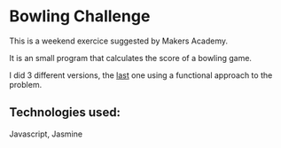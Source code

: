 
Bowling Challenge
=================
This is a weekend exercice suggested by Makers Academy. 

It is an small program that calculates the score of a bowling game.

I did 3 different versions, the [last](https://github.com/gerard-morera/bowling-challenge/tree/master/src) one using a functional approach to the problem.

## Technologies used:

Javascript, Jasmine
